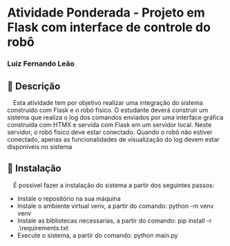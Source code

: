 # Atividade Ponderada - Projeto em Flask com interface de controle do robô

### Luiz Fernando Leão

## 📜 Descrição

&emsp;Esta atividade tem por objetivo realizar uma integração do sistema construído com Flask e o robô físico. O estudante deverá construir um sistema que realiza o log dos comandos enviados por uma interface gráfica construída com HTMX e servida com Flask em um servidor local. Neste servidor, o robô físico deve estar conectado. Quando o robô não estiver conectado, apenas as funcionalidades de visualização do log devem estar disponíveis no sistema

## 🔧 Instalação

&emsp;É possível fazer a instalação do sistema a partir dos seguintes passos:

- Instale o repositório na sua máquina
- Instale o ambiente virtual venv, a partir do comando: python -m venv venv
- Instale as bibliotecas necessarias, a partir do comando: pip install -r .\requirements.txt
- Execute o sistema, a partir do comando: python main.py